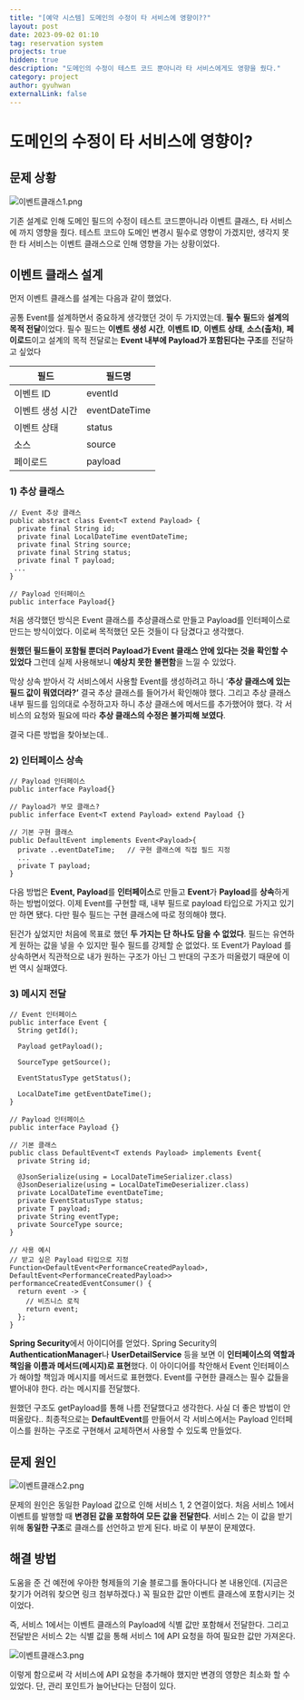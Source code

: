 ```yaml
---
title: "[예약 시스템] 도메인의 수정이 타 서비스에 영향이??"
layout: post
date: 2023-09-02 01:10
tag: reservation system
projects: true
hidden: true 
description: "도메인의 수정이 테스트 코드 뿐아니라 타 서비스에게도 영향을 줬다."
category: project
author: gyuhwan
externalLink: false
---
```

# 도메인의 수정이 타 서비스에 영향이?

## 문제 상황

![이벤트클래스1.png](/assets/images/reservation/이벤트클래스1.png)

기존 설계로 인해 도메인 필드의 수정이 테스트 코드뿐아니라 이벤트 클래스, 타 서비스에 까지 영향을 줬다. 테스트 코드야 도메인 변경시 필수로 영향이 가겠지만, 생각지 못한 타 서비스는 이벤트 클래스으로 인해 영향을 가는 상황이었다.

## 이벤트 클래스 설계

먼저 이벤트 클래스를 설계는 다음과 같이 했었다.

공통 Event를 설계하면서 중요하게 생각했던 것이 두 가지였는데. **필수** **필드**와 **설계의 목적 전달**이었다. 필수 필드는 **이벤트 생성 시간**, **이벤트 ID**, **이벤트 상태**, **소스(출처)**, **페이로드**이고 설계의 목적 전달로는 **Event 내부에 Payload가 포함된다는 구조**를 전달하고 싶었다

| 필드             | 필드명        |
| ---------------- | ------------- |
| 이벤트 ID        | eventId       |
| 이벤트 생성 시간 | eventDateTime |
| 이벤트 상태      | status        |
| 소스             | source        |
| 페이로드         | payload       |

### **1) 추상 클래스**

```
// Event 추상 클래스
public abstract class Event<T extend Payload> {
  private final String id;
  private final LocalDateTime eventDateTime;
  private final String source;
  private final String status;
  private final T payload;
 ...
}

// Payload 인터페이스
public interface Payload{}
```

처음 생각했던 방식은 Event 클래스를 추상클래스로 만들고 Payload를 인터페이스로 만드는 방식이었다. 이로써 목적했던 모든 것들이 다 담겼다고 생각했다.

**원했던 필드들이 포함될 뿐더러 Payload가 Event 클래스 안에 있다는 것을 확인할 수 있었다** 그런데 실제 사용해보니 **예상치 못한** **불편함**을 느낄 수 있었다.

막상 상속 받아서 각 서비스에서 사용할 Event를 생성하려고 하니 ‘**추상 클래스에 있는 필드 값이 뭐였더라?’** 결국 추상 클래스를 들어가서 확인해야 했다. 그리고 추상 클래스 내부 필드를 임의대로 수정하고자 하니 추상 클래스에 메서드를 추가했어야 했다. 각 서비스의 요청와 필요에 따라 **추상 클래스의 수정은 불가피해 보였다**.

결국 다른 방법을 찾아보는데..

### **2) 인터페이스 상속**

```
// Payload 인터페이스
public interface Payload{}

// Payload가 부모 클래스?
public inferface Event<T extend Payload> extend Payload {}

// 기본 구현 클래스
public DefaultEvent implements Event<Payload>{
  private ..eventDateTime;   // 구현 클래스에 직접 필드 지정
  ...
  private T payload;
}
```

다음 방법은 **Event, Payload**를 **인터페이스**로 만들고 **Event**가 **Payload**를 **상속**하게 하는 방법이었다. 이제 Event를 구현할 때, 내부 필드로 payload 타입으로 가지고 있기만 하면 됐다. 다만 필수 필드는 구현 클래스에 따로 정의해야 했다.

된건가 싶었지만 처음에 목표로 했던 **두 가지는 단 하나도 담을 수 없었다**. 필드는 유연하게 원하는 값을 넣을 수 있지만 필수 필드를 강제할 순 없었다. 또 Event가 Payload 를 상속하면서 직관적으로 내가 원하는 구조가 아닌 그 반대의 구조가 떠올렸기 때문에 이번 역시 실패였다.

### **3) 메시지 전달**

```
// Event 인터페이스
public interface Event {
  String getId();

  Payload getPayload();

  SourceType getSource();

  EventStatusType getStatus();

  LocalDateTime getEventDateTime();
}

// Payload 인터페이스
public interface Payload {}

// 기본 클래스
public class DefaultEvent<T extends Payload> implements Event{
  private String id;

  @JsonSerialize(using = LocalDateTimeSerializer.class)
  @JsonDeserialize(using = LocalDateTimeDeserializer.class)
  private LocalDateTime eventDateTime;
  private EventStatusType status;
  private T payload;
  private String eventType;
  private SourceType source;
}

// 사용 예시
// 받고 싶은 Payload 타입으로 지정
Function<DefaultEvent<PerformanceCreatedPayload>, DefaultEvent<PerformanceCreatedPayload>> performanceCreatedEventConsumer() {
  return event -> {
    // 비즈니스 로직
    return event;
  };
}
```

**Spring Security**에서 아이디어를 얻었다. Spring Security의 **AuthenticationManager**나 **UserDetailService** 등을 보면 이 **인터페이스의 역할과 책임을 이름과 메서드(메시지)로 표현**했다. 이 아이디어를 착안해서 Event 인터페이스가 해야할 책임과 메시지를 메서드로 표현했다. Event를 구현한 클래스는 필수 값들을 뱉어내야 한다. 라는 메시지를 전달했다.

원했던 구조도 getPayload를 통해 나름 전달했다고 생각한다. 사실 더 좋은 방법이 안떠올랐다.. 최종적으로는 **DefaultEvent**를 만들어서 각 서비스에서는 Payload 인터페이스를 원하는 구조로 구현해서 교체하면서 사용할 수 있도록 만들었다.

## 문제 원인

![이벤트클래스2.png](/assets/images/reservation/이벤트클래스2.png)

문제의 원인은 동일한 Payload 값으로 인해 서비스 1, 2 연결이었다. 처음 서비스 1에서 이벤트를 발행할 때 **변경된 값을 포함하여 모든 값을 전달한다**. 서비스 2는 이 값을 받기 위해 **동일한 구조**로 클래스를 선언하고 받게 된다.  바로 이 부분이 문제였다.

## 해결 방법

도움을 준 건 예전에 우아한 형제들의 기술 블로그를 돌아다니다 본 내용인데. (지금은 찾기가 어려워 찾으면 링크 첨부하겠다.) 꼭 필요한 값만 이벤트 클래스에 포함시키는 것이었다.

즉, 서비스 1에서는 이벤트 클래스의 Payload에 식별 값만 포함해서 전달한다. 그리고 전달받은 서비스 2는 식별 값을 통해 서비스 1에 API 요청을 하여 필요한 값만 가져온다.

![이벤트클래스3.png](/assets/images/reservation/이벤트클래스3.png)

이렇게 함으로써 각 서비스에 API 요청을 추가해야 했지만 변경의 영향은 최소화 할 수 있었다. 단, 관리 포인트가 늘어난다는 단점이 있다.